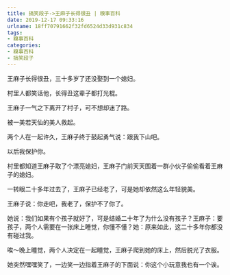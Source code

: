 ```yaml
---
title: 搞笑段子->王麻子长得很丑 | 糗事百科
date: 2019-12-17 09:33:16
urlname: 18ff70791662f32fd6524d33d931c834
tags: 
- 糗事百科
categories:
- 糗事百科
- 搞笑段子
---
```

王麻子长得很丑，三十多岁了还没娶到一个媳妇。

村里人都笑话他，长得丑这辈子都打光棍。

王麻子一气之下离开了村子，可不想却迷了路。

被一美若天仙的美人救起。

两个人在一起许久，王麻子终于鼓起勇气说：跟我下山吧。

以后我保护你。

村里都知道王麻子取了个漂亮媳妇，王麻子门前天天围着一群小伙子偷偷看着王麻子的媳妇。

一转眼二十多年过去了，王麻子已经老了，可是她却依然这么年轻貌美。

王麻子说：你走吧，我老了，保护不了你了。

她说：我们如果有个孩子就好了，可是结婚二十年了为什么没有孩子？王麻子：要孩子，两个人需要在一张床上睡觉，你懂不懂？她：原来如此，这二十多年你都没有碰过我。

唉～晚上睡觉，两个人决定在一起睡觉，王麻子爬到她的床上，然后脱光了衣服。

她突然嘿嘿笑了，一边笑一边指着王麻子的下面说：你这个小玩意我也有一个诶。


